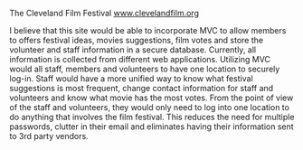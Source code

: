 The Cleveland Film Festival
www.clevelandfilm.org


I believe that this site would be able to incorporate MVC to allow members to offers festival ideas, movies suggestions, film votes and store the volunteer and staff information in a secure database.
Currently, all information is collected from different web applications. Utilizing MVC would all staff, members and volunteers to have one location to securely log-in. Staff would have a more unified way to know what festival suggestions is most frequent, change contact information for staff and volunteers and know what movie has the most votes.
From the point of view of the staff and volunteers, they would only need to log into one location to do anything that involves the film festival. This reduces the need for multiple passwords, clutter in their email and eliminates having their information sent to 3rd party vendors. 
